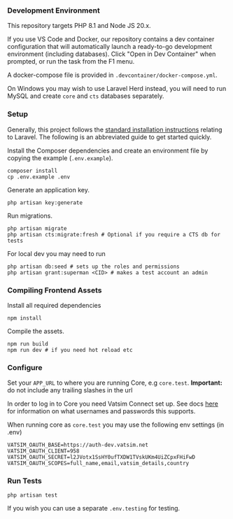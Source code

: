 ### Development Environment
This repository targets PHP 8.1 and Node JS 20.x.

If you use VS Code and Docker, our repository contains a dev container configuration that will 
automatically launch a ready-to-go development environment (including databases).
Click "Open in Dev Container" when prompted, or run the task from the F1 menu.

A docker-compose file is provided in `.devcontainer/docker-compose.yml`.

On Windows you may wish to use Laravel Herd instead, 
you will need to run MySQL and create `core` and `cts` databases separately.

### Setup
Generally, this project follows the [standard installation instructions](https://laravel.com/docs/10.x/installation)
relating to Laravel.
The following is an abbreviated guide to get started quickly.

Install the Composer dependencies and create an environment file by copying the example (`.env.example`).
```shell
composer install
cp .env.example .env
```

Generate an application key.
```shell
php artisan key:generate
```

Run migrations.

```shell
php artisan migrate
php artisan cts:migrate:fresh # Optional if you require a CTS db for tests
```

For local dev you may need to run
```shell
php artisan db:seed # sets up the roles and permissions
php artisan grant:superman <CID> # makes a test account an admin
```

### Compiling Frontend Assets
Install all required dependencies
```shell
npm install
```

Compile the assets.
```shell
npm run build
npm run dev # if you need hot reload etc
```

### Configure

Set your `APP_URL` to where you are running Core, e.g `core.test`. 
**Important:** do not include any trailing slashes in the url

In order to log in to Core you need Vatsim Connect set up. See docs [here](https://vatsim.dev/services/connect/sandbox)
for information on what usernames and passwords this supports.

When running core as `core.test` you may use the following env settings (in .env)

```
VATSIM_OAUTH_BASE=https://auth-dev.vatsim.net
VATSIM_OAUTH_CLIENT=958
VATSIM_OAUTH_SECRET=l2JVotx1SsHY0ufTXDW1TVskUKm4UiZCpxFHiFwD
VATSIM_OAUTH_SCOPES=full_name,email,vatsim_details,country
```


### Run Tests

```shell
php artisan test
```

If you wish you can use a separate `.env.testing` for testing.